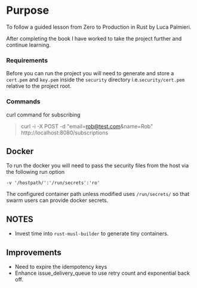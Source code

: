 # Purpose

To follow a guided lesson from Zero to Production in Rust by Luca Palmieri.

After completing the book I have worked to take the project further and continue learning.

### Requirements
Before you can run the project you will need to generate and store a `cert.pem` and `key.pem` inside the `security` directory i.e.`security/cert.pem` relative to the project root.

### Commands
curl command for subscribing
> curl -i -X POST -d "email=rob@test.com&name=Rob" http://localhost:8080/subscriptions

## Docker
To run the docker you will need to pass the security files from the host via the following run option

`-v '/hostpath/':'/run/secrets':'ro'`

The configured container path unless modified uses `/run/secrets/` so that swarm users can provide docker secrets.

## NOTES
+ Invest time into `rust-musl-builder` to generate tiny containers.

## Improvements
+ Need to expire the idempotency keys
+ Enhance issue_delivery_queue to use retry count and exponential back off.
